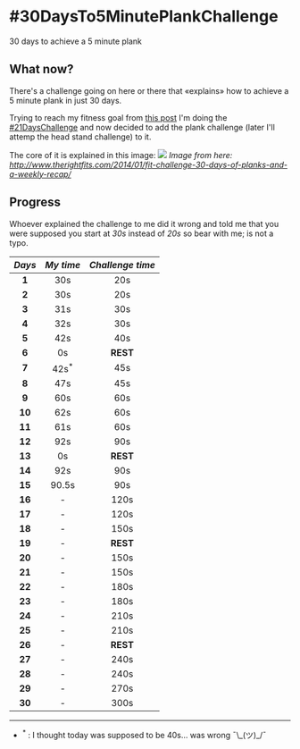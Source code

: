# #30DaysTo5MinutePlankChallenge
30 days to achieve a 5 minute plank

## What now?
There's a challenge going on here or there that «explains» how to achieve a 5 minute plank in just 30 days.

Trying to reach my fitness goal from [this post][resolutions] I'm doing the [#21DaysChallenge][21days] and now decided to add the plank challenge (later I'll attemp the head stand challenge) to it.

The core of it is explained in this image:
![](http://www.therightfits.com/wp-content/uploads/2014/01/challenge.jpg4.png)
_Image from here: http://www.therightfits.com/2014/01/fit-challenge-30-days-of-planks-and-a-weekly-recap/_

## Progress
Whoever explained the challenge to me did it wrong and told me that you were supposed you start at *30s* instead of *20s* so bear with me; is not a typo.

| *Days* | *My time* | *Challenge time* |
|:------:|:---------:|:----------------:|
|  __1__ | 30s | 20s |
|  __2__ | 30s | 20s |
|  __3__ | 31s | 30s |
|  __4__ | 32s | 30s |
|  __5__ | 42s | 40s |
|  __6__ | 0s | __REST__ |
|  __7__ | 42s<sup>*</sup> | 45s |
|  __8__ | 47s | 45s |
|  __9__ | 60s | 60s |
| __10__ | 62s | 60s |
| __11__ | 61s | 60s |
| __12__ | 92s | 90s |
| __13__ | 0s | __REST__ |
| __14__ | 92s | 90s |
| __15__ | 90.5s | 90s |
| __16__ | - | 120s |
| __17__ | - | 120s |
| __18__ | - | 150s |
| __19__ | - | __REST__ |
| __20__ | - | 150s |
| __21__ | - | 150s |
| __22__ | - | 180s |
| __23__ | - | 180s |
| __24__ | - | 210s |
| __25__ | - | 210s |
| __26__ | - | __REST__ |
| __27__ | - | 240s |
| __28__ | - | 240s |
| __29__ | - | 270s |
| __30__ | - | 300s |

---
* <sup>*</sup> : I thought today was supposed to be 40s… was wrong ¯\\\_(ツ)\_/¯

[resolutions]:http://estebantorr.es/blog/2014/12/31/new-year-resolutions/
[21days]:http://estebantorr.es/blog/2015/07/30/21DaysChallenge/
